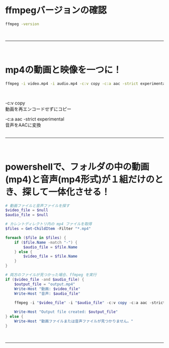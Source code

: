 # ffmpegバージョンの確認
``` sh
ffmpeg -version
```
<br>

---
<br>

# mp4の動画と映像を一つに！
``` sh
ffmpeg -i video.mp4 -i audio.mp4 -c:v copy -c:a aac -strict experimental output.mp4
```
<br>

-c:v copy  
動画を再エンコードせずにコピー  

-c:a aac -strict experimental  
音声をAACに変換  
<br>

---
<br>

# powershellで、フォルダの中の動画(mp4)と音声(mp4形式)が１組だけのとき、探して一体化させる！
``` powershell
# 動画ファイルと音声ファイルを探す
$video_file = $null
$audio_file = $null

# カレントディレクトリ内の mp4 ファイルを取得
$files = Get-ChildItem -Filter "*.mp4"

foreach ($file in $files) {
    if ($file.Name -match "-") {
        $audio_file = $file.Name
    } else {
        $video_file = $file.Name
    }
}

# 両方のファイルが見つかった場合、ffmpeg を実行
if ($video_file -and $audio_file) {
    $output_file = "output.mp4"
    Write-Host "動画: $video_file"
    Write-Host "音声: $audio_file"
    
    ffmpeg -i "$video_file" -i "$audio_file" -c:v copy -c:a aac -strict experimental "$output_file"

    Write-Host "Output file created: $output_file"
} else {
    Write-Host "動画ファイルまたは音声ファイルが見つかりません。"
}
```
<br>

---
<br>

